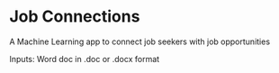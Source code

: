 # Job Connections
A Machine Learning app to connect job seekers with job opportunities 


Inputs: Word doc in .doc or .docx format
